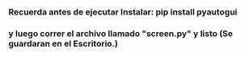 ### Recuerda antes de ejecutar Instalar: pip install pyautogui
### y luego correr el archivo llamado "screen.py" y listo (Se guardaran en el Escritorio.) 
